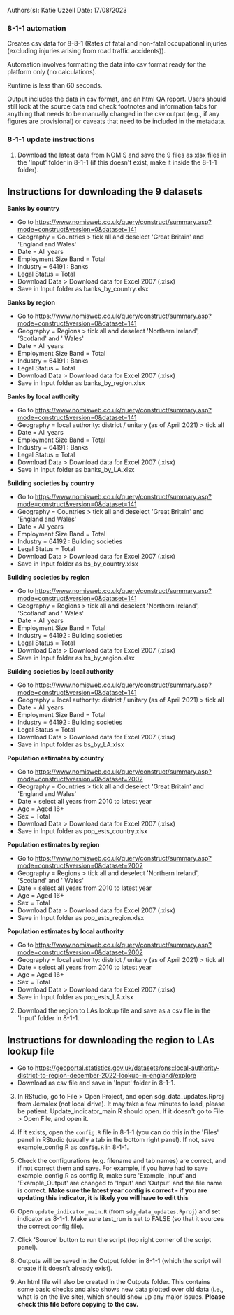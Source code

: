 Authors(s): Katie Uzzell
Date: 17/08/2023

### 8-1-1 automation

Creates csv data for 8-8-1 (Rates of fatal and non-fatal occupational injuries (excluding injuries arising from road traffic accidents)).

Automation involves formatting the data into csv format ready for the platform only (no calculations). 

Runtime is less than 60 seconds.

Output includes the data in csv format, and an html QA report. Users should still look at the source data and check footnotes and information tabs for anything that needs to be manually changed in the csv output (e.g., if any figures are provisional) or caveats that need to be included in the metadata. 

### 8-1-1 update instructions

1) Download the latest data from NOMIS and save the 9 files as xlsx files in the 'Input' folder in 8-1-1 (if this doesn't exist, make it inside the 8-1-1 folder).  

## Instructions for downloading the 9 datasets

**Banks by country** 
- Go to https://www.nomisweb.co.uk/query/construct/summary.asp?mode=construct&version=0&dataset=141 
- Geography = Countries > tick all and deselect 'Great Britain' and 'England and Wales'
- Date = All years
- Employment Size Band = Total
- Industry = 64191 : Banks
- Legal Status = Total
- Download Data > Download data for Excel 2007 (.xlsx) 
- Save in Input folder as banks_by_country.xlsx

**Banks by region**
- Go to https://www.nomisweb.co.uk/query/construct/summary.asp?mode=construct&version=0&dataset=141 
- Geography = Regions > tick all and deselect 'Northern Ireland', 'Scotland' and ' Wales'
- Date = All years
- Employment Size Band = Total
- Industry = 64191 : Banks
- Legal Status = Total
- Download Data > Download data for Excel 2007 (.xlsx) 
- Save in Input folder as banks_by_region.xlsx

**Banks by local authority**
- Go to https://www.nomisweb.co.uk/query/construct/summary.asp?mode=construct&version=0&dataset=141 
- Geography = local authority: district / unitary (as of April 2021) > tick all
- Date = All years
- Employment Size Band = Total
- Industry = 64191 : Banks
- Legal Status = Total
- Download Data > Download data for Excel 2007 (.xlsx) 
- Save in Input folder as banks_by_LA.xlsx

**Building societies by country**
- Go to https://www.nomisweb.co.uk/query/construct/summary.asp?mode=construct&version=0&dataset=141 
- Geography = Countries > tick all and deselect 'Great Britain' and 'England and Wales'
- Date = All years
- Employment Size Band = Total
- Industry = 64192 : Building societies
- Legal Status = Total
- Download Data > Download data for Excel 2007 (.xlsx) 
- Save in Input folder as bs_by_country.xlsx

**Building societies by region**
- Go to https://www.nomisweb.co.uk/query/construct/summary.asp?mode=construct&version=0&dataset=141 
- Geography = Regions > tick all and deselect 'Northern Ireland', 'Scotland' and ' Wales'
- Date = All years
- Employment Size Band = Total
- Industry = 64192 : Building societies
- Legal Status = Total
- Download Data > Download data for Excel 2007 (.xlsx) 
- Save in Input folder as bs_by_region.xlsx

**Building societies by local authority**
- Go to https://www.nomisweb.co.uk/query/construct/summary.asp?mode=construct&version=0&dataset=141 
- Geography = local authority: district / unitary (as of April 2021) > tick all
- Date = All years
- Employment Size Band = Total
- Industry = 64192 : Building societies
- Legal Status = Total
- Download Data > Download data for Excel 2007 (.xlsx) 
- Save in Input folder as bs_by_LA.xlsx 

**Population estimates by country**
- Go to https://www.nomisweb.co.uk/query/construct/summary.asp?mode=construct&version=0&dataset=2002
- Geography = Countries > tick all and deselect 'Great Britain' and 'England and Wales'
- Date = select all years from 2010 to latest year
- Age = Aged 16+
- Sex = Total
- Download Data > Download data for Excel 2007 (.xlsx) 
- Save in Input folder as pop_ests_country.xlsx 

**Population estimates by region**
- Go to https://www.nomisweb.co.uk/query/construct/summary.asp?mode=construct&version=0&dataset=2002
- Geography = Regions > tick all and deselect 'Northern Ireland', 'Scotland' and ' Wales'
- Date = select all years from 2010 to latest year
- Age = Aged 16+
- Sex = Total
- Download Data > Download data for Excel 2007 (.xlsx) 
- Save in Input folder as pop_ests_region.xlsx 

**Population estimates by local authority**
- Go to https://www.nomisweb.co.uk/query/construct/summary.asp?mode=construct&version=0&dataset=2002
- Geography = local authority: district / unitary (as of April 2021) > tick all
- Date = select all years from 2010 to latest year
- Age = Aged 16+
- Sex = Total
- Download Data > Download data for Excel 2007 (.xlsx) 
- Save in Input folder as pop_ests_LA.xlsx 

2) Download the region to LAs lookup file and save as a csv file in the 'Input' folder in 8-1-1.

## Instructions for downloading the region to LAs lookup file

- Go to https://geoportal.statistics.gov.uk/datasets/ons::local-authority-district-to-region-december-2022-lookup-in-england/explore
- Download as csv file and save in 'Input' folder in 8-1-1.

3) In RStudio, go to File > Open Project, and open sdg_data_updates.Rproj from Jemalex (not local drive). It may take a few minutes to load, please be patient. Update_indicator_main.R should open. If it doesn't go to File > Open File, and open it. 

4) If it exists, open the `config.R` file in 8-1-1 (you can do this in the 'Files' panel in RStudio (usually a tab in the bottom right panel). If not, save example_config.R as `config.R` in 8-1-1.

5) Check the configurations (e.g. filename and tab names) are correct, and if not correct them and save. For example, if you have had to save example_config.R as config.R, make sure 'Example_Input' and 'Example_Output' are changed to 'Input' and 'Output' and the file name is correct. **Make sure the latest year config is correct - if you are updating this indicator, it is likely you will have to edit this**  

6) Open `update_indicator_main.R` (from `sdg_data_updates.Rproj`) and set indicator as 8-1-1. Make sure test_run is set to FALSE (so that it sources the correct config file). 

7) Click 'Source' button to run the script (top right corner of the script panel).  

8) Outputs will be saved in the Output folder in 8-1-1 (which the script will create if it doesn't already exist). 

9) An html file will also be created in the Outputs folder. This contains some basic checks and also shows new data plotted over old data (i.e., what is on the live site), which should show up any major issues. **Please check this file before copying to the csv.**
